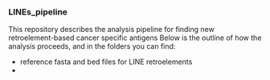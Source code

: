 ### LINEs_pipeline
This repository describes the analysis pipeline for finding new retroelement-based cancer specific antigens</n>
Below is the outline of how the analysis proceeds, and in the folders you can find:
<ul>
<li>reference fasta and bed files for LINE retroelements</li>
<li>
</ul>
